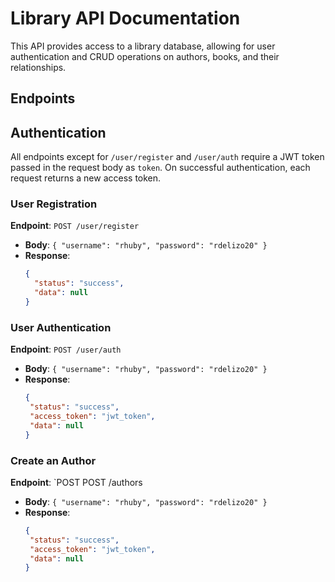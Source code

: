# Library API Documentation

This API provides access to a library database, allowing for user authentication and CRUD operations on authors, books, and their relationships.

## Endpoints

## Authentication

All endpoints except for `/user/register` and `/user/auth` require a JWT token passed in the request body as `token`. On successful authentication, each request returns a new access token.

### User Registration
**Endpoint**: `POST /user/register`
- **Body**: `{ "username": "rhuby", "password": "rdelizo20" }`
- **Response**:
  ```json
  {
    "status": "success",
    "data": null
  }

### User Authentication
**Endpoint**: `POST /user/auth`
- **Body**: `{ "username": "rhuby", "password": "rdelizo20" }`
- **Response**:
   ```json
  {
    "status": "success",
    "access_token": "jwt_token",
    "data": null
  }

### Create an Author
**Endpoint**: `POST POST /authors
- **Body**: `{ "username": "rhuby", "password": "rdelizo20" }`
- **Response**:
   ```json
  {
    "status": "success",
    "access_token": "jwt_token",
    "data": null
  }



